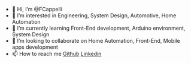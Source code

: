 - 👋 Hi, I’m @FCappelli
- 👀 I’m interested in Engineering, System Design, Automotive, Home Automation
- 🌱 I’m currently learning Front-End development, Arduino environment, System Design
- 💞️ I’m looking to collaborate on Home Automation, Front-End, Mobile apps development
- 📫 How to reach me <a href="https://github.com/FCappelli">Github</a> <a href="https://www.linkedin.com/in/flaviocappelli0/">Linkedin</a>

<!---
FCappelli/FCappelli is a ✨ special ✨ repository because its `README.md` (this file) appears on your GitHub profile.
You can click the Preview link to take a look at your changes.
--->
